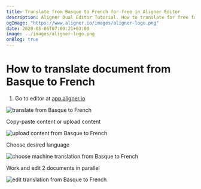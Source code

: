 ```yaml
---
title: Translate from Basque to French for free in Aligner Editor
description: Aligner Dual Editor Tutorial. How to translate for free from Basque to French. Aligner is multilingual document management platform. 
ogImage: "https://www.aligner.io/images/aligner-logo.png"
date: 2020-05-06T07:09:21+03:00
image: ../images/aligner-logo.png
onBlog: true
---
```


# How to translate document from Basque to French

1. Go to editor at [app.aligner.io](https://app.aligner.io "Aligner App web page")

![translate from Basque to French](../aligner-blank-editor.png "translate from Basque to French")

Copy-paste content or upload content

![upload content from Basque to French](../aligner-uploaded-document.png "upload content from Basque to French")

Choose desired language

![choose machine translation from Basque to French](../aligner-language-dropdown.png "choose machine translation from Basque to French")

Work and edit 2 documents in parallel

![edit translation from Basque to French](../aligner-double-sitded-editor.png "edit translation from Basque to French")

